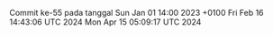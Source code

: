 Commit ke-55 pada tanggal Sun Jan 01 14:00 2023 +0100
Fri Feb 16 14:43:06 UTC 2024
Mon Apr 15 05:09:17 UTC 2024
